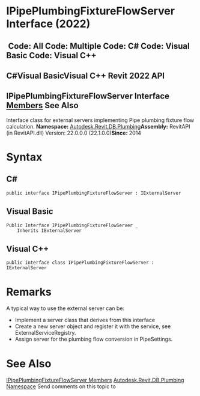 # IPipePlumbingFixtureFlowServer Interface (2022)

﻿
 Code: All Code: Multiple Code: C# Code: Visual Basic Code: Visual C++   
---  
C#Visual BasicVisual C++
Revit 2022 API  
---  
IPipePlumbingFixtureFlowServer Interface  
[Members](10c50573-43bc-29e4-a1f0-737186fb103c.md "IPipePlumbingFixtureFlowServer Members") See Also  
---  
Interface class for external servers implementing Pipe plumbing fixture flow calculation. 
**Namespace:** [Autodesk.Revit.DB.Plumbing](cc553597-37c2-fcd9-6025-d904c129c80a.md "Autodesk.Revit.DB.Plumbing Namespace")**Assembly:** RevitAPI (in RevitAPI.dll) Version: 22.0.0.0 (22.1.0.0)**Since:** 2014 
# Syntax
C#  
---  
```text
public interface IPipePlumbingFixtureFlowServer : IExternalServer
```
  
Visual Basic  
---  
```text
Public Interface IPipePlumbingFixtureFlowServer _
	Inherits IExternalServer
```
  
Visual C++  
---  
```text
public interface class IPipePlumbingFixtureFlowServer : IExternalServer
```
  
# Remarks
A typical way to use the external server can be: 
  * Implement a server class that derives from this interface 
  * Create a new server object and register it with the service, see ExternalServiceRegistry.
  * Assign server for the plumbing flow conversion in PipeSettings.

# See Also
[IPipePlumbingFixtureFlowServer Members](10c50573-43bc-29e4-a1f0-737186fb103c.md "IPipePlumbingFixtureFlowServer Members")
[Autodesk.Revit.DB.Plumbing Namespace](cc553597-37c2-fcd9-6025-d904c129c80a.md "Autodesk.Revit.DB.Plumbing Namespace")
Send comments on this topic to 